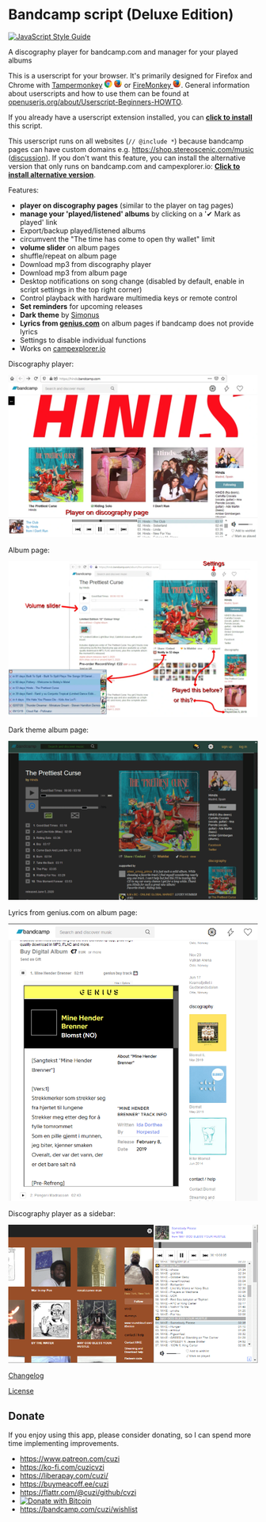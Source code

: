 # Bandcamp script (Deluxe Edition)

[![JavaScript Style Guide](https://img.shields.io/badge/code_style-standard-brightgreen.svg)](https://standardjs.com)

A discography player for bandcamp.com and manager for your played albums

This is a userscript for your browser. It's primarily designed for Firefox and Chrome with
[Tampermonkey](https://www.tampermonkey.net/) [![Chrome logo](https://raw.githubusercontent.com/OpenUserJS/OpenUserJS.org/master/public/images/ua/chrome16.png)](https://chrome.google.com/webstore/detail/tampermonkey/dhdgffkkebhmkfjojejmpbldmpobfkfo) [![Firefox logo](https://raw.githubusercontent.com/OpenUserJS/OpenUserJS.org/master/public/images/ua/firefox16.png)](https://addons.mozilla.org/en-US/firefox/addon/tampermonkey/)
or
[FireMonkey ![Firefox logo](https://raw.githubusercontent.com/OpenUserJS/OpenUserJS.org/master/public/images/ua/firefox16.png)](https://addons.mozilla.org/en-US/firefox/addon/firemonkey/).
General information about userscripts and how to use them can be found at [openuserjs.org/about/Userscript-Beginners-HOWTO](https://openuserjs.org/about/Userscript-Beginners-HOWTO).

If you already have a userscript extension installed, you can **[click to install](https://openuserjs.org/install/cuzi/Bandcamp_script_(Deluxe_Edition).user.js)** this script.

This userscript runs on all websites (`// @include *`) because bandcamp pages can have custom domains e.g. https://shop.stereoscenic.com/music ([discussion](../../issues/3)). If you don't want this feature, you can install the alternative version that only runs on bandcamp.com and campexplorer.io: **[Click to install alternative version](https://github.com/cvzi/Bandcamp-script-deluxe-edition/raw/master/dist/release-bandcamp.com-only.user.js)**.

Features:
 *   **player on discography pages** (similar to the player on tag pages)
 *   **manage your 'played/listened' albums** by clicking on a '✔ Mark as played' link
 *   Export/backup played/listened albums
 *   circumvent the "The time has come to open thy wallet" limit
 *   **volume slider** on album pages
 *   shuffle/repeat on album page
 *   Download mp3 from discography player
 *   Download mp3 from album page
 *   Desktop notifications on song change (disabled by default, enable in script settings in the top right corner)
 *   Control playback with hardware multimedia keys or remote control
 *   **Set reminders** for upcoming releases
 *   **Dark theme** by [Simonus](https://userstyles.org/styles/171538/bandcamp-in-dark)
 *   **Lyrics from [genius.com](https://genius.com/)** on album pages if bandcamp does not provide lyrics
 *   Settings to disable individual functions
 *   Works on [campexplorer.io](https://campexplorer.io/)

Discography player:

![Screenshot of discography page](screenshots/screenshotDiscographyPage.webp)

Album page:

![Screenshot of album page](screenshots/screenshotAlbumPage.webp)

Dark theme album page:

![Screenshot of dark mode album page](screenshots/screenshotAlbumPageDarkMode.png)

Lyrics from genius.com on album page:

![Screenshot of lyrics](screenshots/screenshotGeniusLyrics.webp)

Discography player as a sidebar:

![Screenshot of discography sidebar](screenshots/screenshotDiscographySidebar.png)

[Changelog](CHANGELOG.md)

[License](LICENSE)

## Donate

If you enjoy using this app, please consider donating, so I can spend more time implementing improvements.
 *   https://www.patreon.com/cuzi
 *   https://ko-fi.com/cuzicvzi
 *   https://liberapay.com/cuzi/
 *   https://buymeacoff.ee/cuzi
 *   https://flattr.com/@cuzi/github/cvzi
 *   [![Donate with Bitcoin](https://en.cryptobadges.io/badge/small/3KDs3RjvsKzbFQ8XoHkGqZxQtSxn2WYbn1)](https://en.cryptobadges.io/donate/3KDs3RjvsKzbFQ8XoHkGqZxQtSxn2WYbn1)
 *   https://bandcamp.com/cuzi/wishlist
